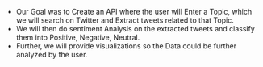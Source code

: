 - Our Goal was to Create an API where the user will Enter a Topic, which we will search on Twitter and Extract tweets related to that Topic.
- We will then do sentiment Analysis on the extracted tweets and classify them into Positive, Negative, Neutral.
- Further, we will provide visualizations so the Data could be further analyzed by the user. 


